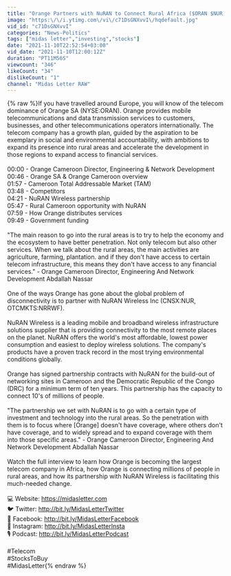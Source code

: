 ```yaml
---
title: "Orange Partners with NuRAN to Connect Rural Africa ($ORAN $NUR)"
image: "https:\/\/i.ytimg.com\/vi\/c71DsGNXvvI\/hqdefault.jpg"
vid_id: "c71DsGNXvvI"
categories: "News-Politics"
tags: ["midas letter","investing","stocks"]
date: "2021-11-10T22:52:54+03:00"
vid_date: "2021-11-10T12:00:12Z"
duration: "PT11M56S"
viewcount: "346"
likeCount: "34"
dislikeCount: "1"
channel: "Midas Letter RAW"
---
```

{% raw %}If you have travelled around Europe, you will know of the telecom dominance of Orange SA (NYSE:ORAN). Orange provides mobile telecommunications and data transmission services to customers, businesses, and other telecommunications operators internationally. The telecom company has a growth plan, guided by the aspiration to be exemplary in social and environmental accountability, with ambitions to expand its presence into rural areas and accelerate the development in those regions to expand access to financial services.<br /><br />00:00 - Orange Cameroon Director, Engineering &amp; Network Development<br />00:46 - Orange SA &amp; Orange Cameroon overview<br />01:57 - Cameroon Total Addressable Market (TAM)<br />03:48 - Competitors<br />04:21 - NuRAN Wireless partnership<br />05:47 - Rural Cameroon opportunity with NuRAN<br />07:59 - How Orange distributes services<br />09:49 - Government funding<br /><br />&quot;The main reason to go into the rural areas is to try to help the economy and the ecosystem to have better penetration. Not only telecom but also other services. When we talk about the rural areas, the main activities are agriculture, farming, plantation. and if they don't have access to certain telecom infrastructure, this means they don't have access to any financial services.&quot; - Orange Cameroon Director, Engineering And Network Development Abdallah Nassar<br /><br />One of the ways Orange has gone about the global problem of disconnectivity is to partner with NuRAN Wireless Inc (CNSX:NUR, OTCMKTS:NRRWF).<br /><br />NuRAN Wireless is a leading mobile and broadband wireless infrastructure solutions supplier that is providing connectivity to the most remote places on the planet. NuRAN offers the world's most affordable, lowest power consumption and easiest to deploy wireless solutions. The company's products have a proven track record in the most trying environmental conditions globally.<br /><br />Orange has signed partnership contracts with NuRAN for the build-out of networking sites in Cameroon and the Democratic Republic of the Congo (DRC) for a minimum term of ten years. This partnership has the capacity to connect 10's of millions of people.<br /><br />&quot;The partnership we set with NuRAN is to go with a certain type of investment and technology into the rural areas. So the penetration with them is to focus where [Orange] doesn't have coverage, where others don't have coverage, and to widely spread and to expand coverage with them into those specific areas.&quot; - Orange Cameroon Director, Engineering And Network Development Abdallah Nassar<br /><br />Watch the full interview to learn how Orange is becoming the largest telecom company in Africa, how Orange is connecting millions of people in rural areas, and how its partnership with NuRAN Wireless is facilitating this much-needed change.<br /><br />💻 Website: <a rel="nofollow" target="blank" href="https://midasletter.com​​​​">https://midasletter.com​​​​</a><br />🐦 Twitter: <a rel="nofollow" target="blank" href="http://bit.ly/MidasLetterTwitter​​​​">http://bit.ly/MidasLetterTwitter​​​​</a><br />📘 Facebook: <a rel="nofollow" target="blank" href="http://bit.ly/MidasLetterFacebook​​​​">http://bit.ly/MidasLetterFacebook​​​​</a><br />📸 Instagram: <a rel="nofollow" target="blank" href="http://bit.ly/MidasLetterInsta​​​​">http://bit.ly/MidasLetterInsta​​​​</a><br />🎙 Podcast: <a rel="nofollow" target="blank" href="http://bit.ly/MidasLetterPodcast​​​">http://bit.ly/MidasLetterPodcast​​​</a><br /><br />#Telecom<br />#StocksToBuy<br />#MidasLetter{% endraw %}
